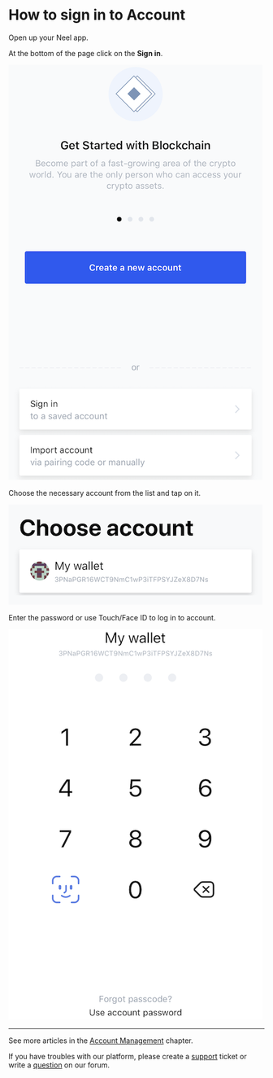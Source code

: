 # How to sign in to Account

Open up your Neel app.

At the bottom of the page click on the **Sign in**.

![](/neel-client/mobile-apps/_assets/account_restoring_ios_01.png)

Choose the necessary account from the list and tap on it.

![](/neel-client/mobile-apps/_assets/login_page_02.png)

Enter the password or use Touch/Face ID to log in to account.

![](/neel-client/mobile-apps/_assets/login_page_03.png)

___

See more articles in the [Account Management](/neel-client/mobile-apps/iOS/account-management.md) chapter.

If you have troubles with our platform, please create a [support](https://support.neelplatform.com/) ticket or write a [question](https://forum.neelplatform.com/) on our forum.
